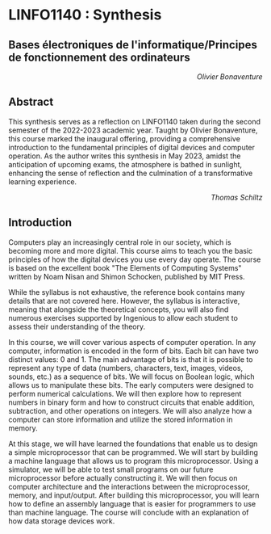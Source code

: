 # LINFO1140 : Synthesis
## Bases électroniques de l'informatique/Principes de fonctionnement des ordinateurs
<div style="text-align: right"> <i>Olivier Bonaventure</i> </div>

## Abstract

This synthesis serves as a reflection on LINFO1140 taken during the second semester of the 2022-2023 academic year. Taught by Olivier Bonaventure, this course marked the inaugural offering, providing a comprehensive introduction to the fundamental principles of digital devices and computer operation. As the author writes this synthesis in May 2023, amidst the anticipation of upcoming exams, the atmosphere is bathed in sunlight, enhancing the sense of reflection and the culmination of a transformative learning experience.
<div style="text-align: right"> <i>Thomas Schiltz</i> </div>

## Introduction

Computers play an increasingly central role in our society, which is becoming more and more digital. This course aims to teach you the basic principles of how the digital devices you use every day operate. The course is based on the excellent book "The Elements of Computing Systems" written by Noam Nisan and Shimon Schocken, published by MIT Press.

While the syllabus is not exhaustive, the reference book contains many details that are not covered here. However, the syllabus is interactive, meaning that alongside the theoretical concepts, you will also find numerous exercises supported by Ingenious to allow each student to assess their understanding of the theory.

In this course, we will cover various aspects of computer operation. In any computer, information is encoded in the form of bits. Each bit can have two distinct values: 0 and 1. The main advantage of bits is that it is possible to represent any type of data (numbers, characters, text, images, videos, sounds, etc.) as a sequence of bits. We will focus on Boolean logic, which allows us to manipulate these bits. The early computers were designed to perform numerical calculations. We will then explore how to represent numbers in binary form and how to construct circuits that enable addition, subtraction, and other operations on integers. We will also analyze how a computer can store information and utilize the stored information in memory.

At this stage, we will have learned the foundations that enable us to design a simple microprocessor that can be programmed. We will start by building a machine language that allows us to program this microprocessor. Using a simulator, we will be able to test small programs on our future microprocessor before actually constructing it. We will then focus on computer architecture and the interactions between the microprocessor, memory, and input/output. After building this microprocessor, you will learn how to define an assembly language that is easier for programmers to use than machine language. The course will conclude with an explanation of how data storage devices work.









